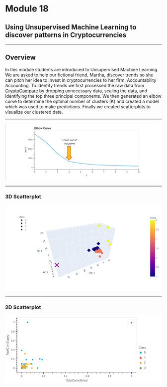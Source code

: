 # Module 18 
## Using Unsupervised Machine Learning to discover patterns in Cryptocurrencies
---
## Overview

In this module students are introduced to Unsupervised Machine Learning.  We are asked to help our fictional friend, Martha, discover trends so she can pitch her idea to invest in cryptocurrencies to her firm, Accountability Accounting.  To identify trends we first processed the raw data from [CryptoCompare](https://min-api.cryptocompare.com/data/all/coinlist) by dropping unnecessary data, scaling the data, and identifying the top three principal components.  We then generated an elbow curve to determine the optimal number of clusters (K) and created a model which was used to make predictions.  Finally we created scatterplots to visualize our clustered data.

---
![elbow curve](https://github.com/murphyk2021/Cryptocurrencies/blob/09210eecb39b9d603446aebd3e0764b0bdbb25c5/elbowplot.png)

---
### 3D Scatterplot
![3D scatterplot](https://github.com/murphyk2021/Cryptocurrencies/blob/07f24e1b5b81b0fe2ec0edba1d9d4a0ea911958a/newplot.png)

---
### 2D Scatterplot
![2D scatterplot](https://github.com/murphyk2021/Cryptocurrencies/blob/beba9a2fc9643055e4426b981c18fbad050e46e6/bokeh_plot.png)
